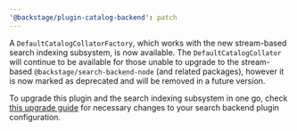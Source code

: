 ```yaml
---
'@backstage/plugin-catalog-backend': patch
---
```


A `DefaultCatalogCollatorFactory`, which works with the new stream-based
search indexing subsystem, is now available. The `DefaultCatalogCollator` will
continue to be available for those unable to upgrade to the stream-based
`@backstage/search-backend-node` (and related packages), however it is now
marked as deprecated and will be removed in a future version.

To upgrade this plugin and the search indexing subsystem in one go, check
[this upgrade guide](https://backstage.io/docs/features/search/how-to-guides#how-to-migrate-from-search-alpha-to-beta)
for necessary changes to your search backend plugin configuration.
